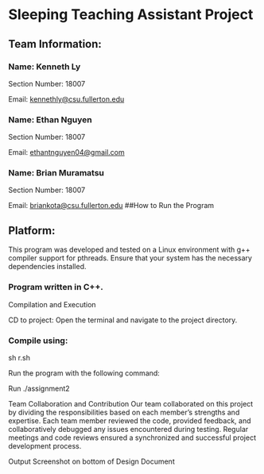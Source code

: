 # Sleeping Teaching Assistant Project

## Team Information:
### Name: Kenneth Ly
Section 
Number: 18007

Email: kennethly@csu.fullerton.edu

### Name: Ethan Nguyen
Section Number: 18007

Email: ethantnguyen04@gmail.com

### Name: Brian Muramatsu
Section Number: 18007

Email: briankota@csu.fullerton.edu
##How to Run the Program
## Platform:

This program was developed and tested on a Linux environment with g++ compiler support for pthreads. Ensure that your system has the necessary dependencies installed. 

### Program written in C++.
Compilation and Execution

CD to project:
Open the terminal and navigate to the project directory.

### Compile using: 
sh r.sh

Run the program with the following command:

Run
./assignment2

Team Collaboration and Contribution
Our team collaborated on this project by dividing the responsibilities based on each member’s strengths and expertise. Each team member reviewed the code, provided feedback, and collaboratively debugged any issues encountered during testing. Regular meetings and code reviews ensured a synchronized and successful project development process.


Output Screenshot on bottom of Design Document

